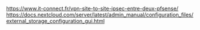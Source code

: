 https://www.it-connect.fr/vpn-site-to-site-ipsec-entre-deux-pfsense/
https://docs.nextcloud.com/server/latest/admin_manual/configuration_files/external_storage_configuration_gui.html